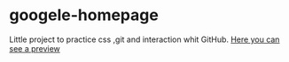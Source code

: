# googele-homepage
Little project to practice css ,git and interaction whit GitHub.
[Here you can see a preview](https://htmlpreview.github.io/?https://github.com/santimc/googele-homepage/blob/master/index.html)
